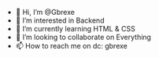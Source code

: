 - 👋 Hi, I’m @Gbrexe
- 👀 I’m interested in Backend
- 🌱 I’m currently learning HTML & CSS
- 💞️ I’m looking to collaborate on Everything
- 📫 How to reach me on dc: gbrexe


<!---
Gbrexe/Gbrexe is a ✨ special ✨ repository because its `README.md` (this file) appears on your GitHub profile.
You can click the Preview link to take a look at your changes.
--->

